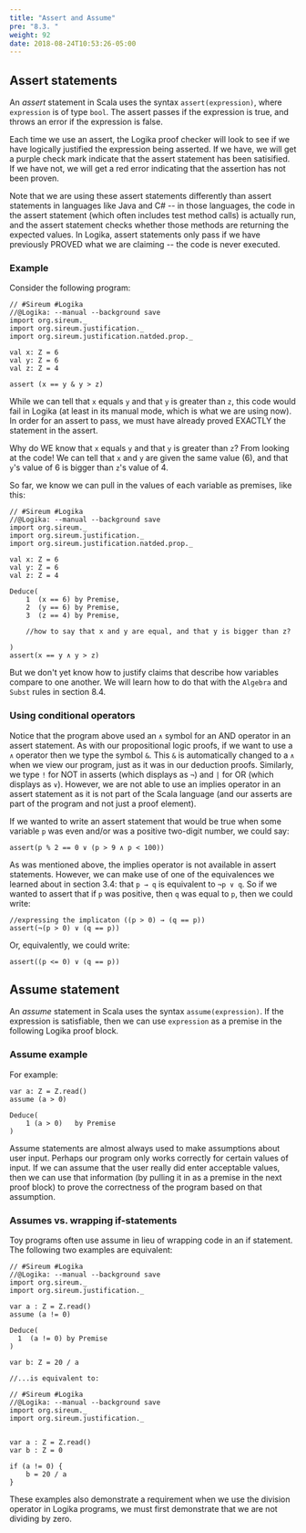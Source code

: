 ```yaml
---
title: "Assert and Assume"
pre: "8.3. "
weight: 92
date: 2018-08-24T10:53:26-05:00
---
```


## Assert statements

An *assert* statement in Scala uses the syntax `assert(expression)`, where `expression` is of type `bool`. The assert passes if the expression is true, and throws an error if the expression is false.

Each time we use an assert, the Logika proof checker will look to see if we have logically justified the expression being asserted. If we have, we will get a purple check mark indicate that the assert statement has been satisified. If we have not, we will get a red error indicating that the assertion has not been proven.

Note that we are using these assert statements differently than assert statements in languages like Java and C# -- in those languages, the code in the assert statement (which often includes test method calls) is actually run, and the assert statement checks whether those methods are returning the expected values. In Logika, assert statements only pass if we have previously PROVED what we are claiming -- the code is never executed. 

### Example

Consider the following program:

```text
// #Sireum #Logika
//@Logika: --manual --background save
import org.sireum._
import org.sireum.justification._
import org.sireum.justification.natded.prop._

val x: Z = 6
val y: Z = 6
val z: Z = 4

assert (x == y & y > z)
```

While we can tell that `x` equals `y` and that `y` is greater than `z`, this code would fail in Logika (at least in its manual mode, which is what we are using now). In order for an assert to pass, we must have already proved EXACTLY the statement in the assert.

Why do WE know that `x` equals `y` and that `y` is greater than `z`? From looking at the code! We can tell that `x` and `y` are given the same value (6), and that `y`'s value of 6 is bigger than `z`'s value of 4.

So far, we know we can pull in the values of each variable as premises, like this:

```text
// #Sireum #Logika
//@Logika: --manual --background save
import org.sireum._
import org.sireum.justification._
import org.sireum.justification.natded.prop._

val x: Z = 6
val y: Z = 6
val z: Z = 4

Deduce(
    1  (x == 6) by Premise,
    2  (y == 6) by Premise,
    3  (z == 4) by Premise,
  
    //how to say that x and y are equal, and that y is bigger than z?

)
assert(x == y ∧ y > z)
```

But we don't yet know how to justify claims that describe how variables compare to one another. We will learn how to do that with the `Algebra` and `Subst` rules in section 8.4.

### Using conditional operators

Notice that the program above used an `∧` symbol for an AND operator in an assert statement. As with our propositional logic proofs, if we want to use a `∧` operator then we type the symbol `&`. This `&` is automatically changed to a `∧` when we view our program, just as it was in our deduction proofs. Similarly, we type `!` for NOT in asserts (which displays as `¬`) and `|` for OR (which displays as `∨`). However, we are not able to use an implies operator in an assert statement as it is not part of the Scala language (and our asserts are part of the program and not just a proof element).

If we wanted to write an assert statement that would be true when some variable `p` was even and/or was a positive two-digit number, we could say:

```text
assert(p % 2 == 0 ∨ (p > 9 ∧ p < 100))
```

As was mentioned above, the implies operator is not available in assert statements. However, we can make use of one of the equivalences we learned about in section 3.4: that `p → q` is equivalent to `¬p ∨ q`. So if we wanted to assert that if `p` was positive, then `q` was equal to `p`, then we could write:

```text
//expressing the implicaton ((p > 0) → (q == p))
assert(¬(p > 0) ∨ (q == p))
```

Or, equivalently, we could write:

```text
assert((p <= 0) ∨ (q == p))
```

## Assume statement

An *assume* statement in Scala uses the syntax `assume(expression)`. If the expression is satisfiable, then we can use `expression` as a premise in the following Logika proof block.

### Assume example

For example:

```text
var a: Z = Z.read()
assume (a > 0)

Deduce(
    1 (a > 0)   by Premise
)
```

Assume statements are almost always used to make assumptions about user input. Perhaps our program only works correctly for certain values of input. If we can assume that the user really did enter acceptable values, then we can use that information (by pulling it in as a premise in the next proof block) to prove the correctness of the program based on that assumption.

### Assumes vs. wrapping if-statements

Toy programs often use assume in lieu of wrapping code in an if statement. The following two examples are equivalent:

```text
// #Sireum #Logika
//@Logika: --manual --background save
import org.sireum._
import org.sireum.justification._

var a : Z = Z.read()
assume (a != 0)

Deduce(
  1  (a != 0) by Premise
)

var b: Z = 20 / a
```

```text
//...is equivalent to:

// #Sireum #Logika
//@Logika: --manual --background save
import org.sireum._
import org.sireum.justification._


var a : Z = Z.read()
var b : Z = 0

if (a != 0) {
    b = 20 / a
}
```

These examples also demonstrate a requirement when we use the division operator in Logika programs, we must first demonstrate that we are not dividing by zero.

